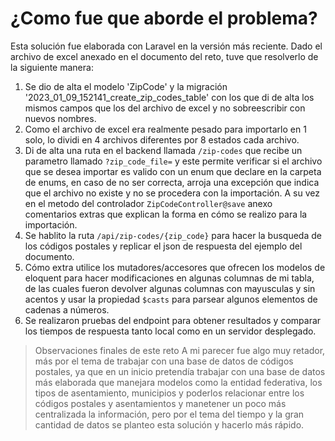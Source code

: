 # ¿Como fue que aborde el problema?

Esta solución fue elaborada con Laravel en la versión más reciente. Dado el archivo de excel anexado en el documento del reto, tuve que resolverlo de la siguiente manera:

1. Se dio de alta el modelo 'ZipCode' y la migración '2023_01_09_152141_create_zip_codes_table' con los que di de alta los mismos campos que los del archivo de excel y no sobreescribir con nuevos nombres.
2. Como el archivo de excel era realmente pesado para importarlo en 1 solo, lo dividi en 4 archivos diferentes por 8 estados cada archivo.
3. Di de alta una ruta en el backend llamada `/zip-codes` que recibe un parametro llamado `?zip_code_file=` y este permite verificar si el archivo que se desea importar es valido con un enum que declare en la carpeta de enums, en caso de no ser correcta, arroja una excepción que indica que el archivo no existe y no se procedera con la importación. A su vez en el metodo del controlador `ZipCodeController@save` anexo comentarios extras que explican la forma en cómo se realizo para la importación.
4. Se hablito la ruta `/api/zip-codes/{zip_code}` para hacer la busqueda de los códigos postales y replicar el json de respuesta del ejemplo del documento.
5. Cómo extra utilice los mutadores/accesores que ofrecen los modelos de eloquent para hacer modificaciones en algunas columnas de mi tabla, de las cuales fueron devolver algunas columnas con mayusculas y sin acentos y usar la propiedad `$casts` para parsear algunos elementos de cadenas a números.
6. Se realizaron pruebas del endpoint para obtener resultados y comparar los tiempos de respuesta tanto local como en un servidor desplegado.

> Observaciones finales de este reto
> A mi parecer fue algo muy retador, más por el tema de trabajar con una base de datos de códigos postales,
> ya que en un inicio pretendía trabajar con una base de datos más elaborada que manejara modelos como
> la entidad federativa, los tipos de asentamiento, municipios y poderlos relacionar entre los códigos postales y asentamientos y manetener un poco más
> centralizada la información, pero por el tema del tiempo y la gran cantidad de datos se planteo esta solución y hacerlo más rápido.
